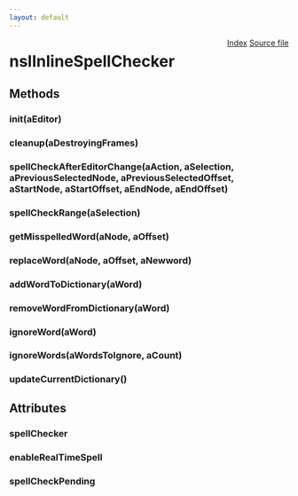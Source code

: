 ```yaml
---
layout: default
---
```

<div class='links' style='float:right'><a href="../index.html">Index</a>
<a href="http://dxr.mozilla.org/mozilla-central/source/editor/txtsvc/nsIInlineSpellChecker.idl">Source file</a>
</div>

# nsIInlineSpellChecker #

## Methods ##

### init(aEditor) ###

### cleanup(aDestroyingFrames) ###

### spellCheckAfterEditorChange(aAction, aSelection, aPreviousSelectedNode, aPreviousSelectedOffset, aStartNode, aStartOffset, aEndNode, aEndOffset) ###

### spellCheckRange(aSelection) ###

### getMisspelledWord(aNode, aOffset) ###

### replaceWord(aNode, aOffset, aNewword) ###

### addWordToDictionary(aWord) ###

### removeWordFromDictionary(aWord) ###

### ignoreWord(aWord) ###

### ignoreWords(aWordsToIgnore, aCount) ###

### updateCurrentDictionary() ###

## Attributes ##

### spellChecker ###

### enableRealTimeSpell ###

### spellCheckPending ###
